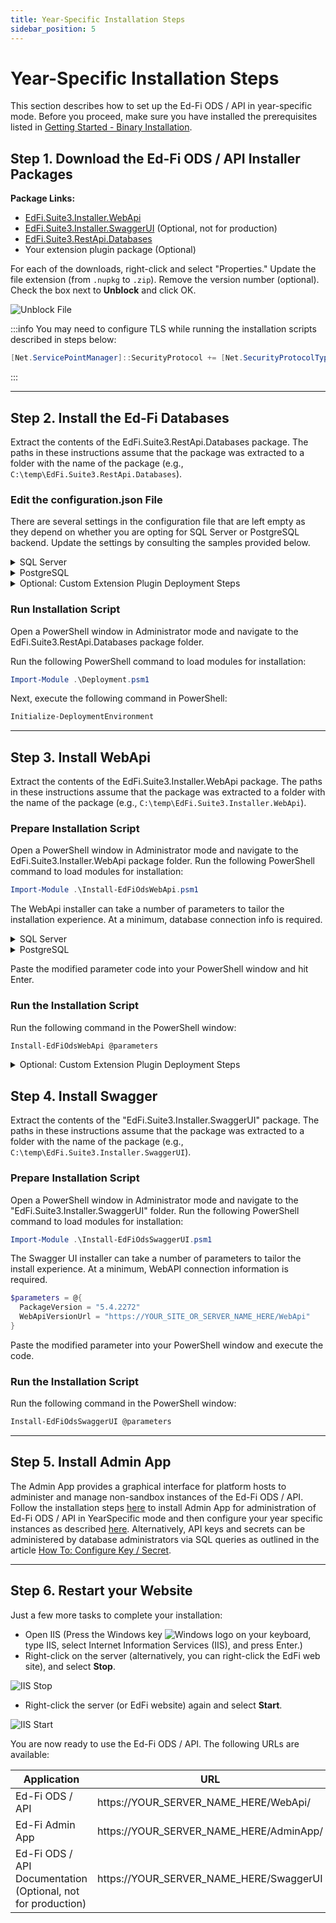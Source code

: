 ```yaml
---
title: Year-Specific Installation Steps
sidebar_position: 5
---
```


# Year-Specific Installation Steps

This section describes how to set up the Ed-Fi ODS / API in year-specific mode. Before you proceed, make sure you have installed the prerequisites listed in [Getting Started - Binary Installation](https://edfi.atlassian.net/wiki/spaces/ODSAPIS3V54/pages/22774182/Getting+Started+-+Binary+Installation).

## Step 1. Download the Ed-Fi ODS / API Installer Packages

**Package Links:**

* [EdFi.Suite3.Installer.WebApi](https://dev.azure.com/ed-fi-alliance/Ed-Fi-Alliance-OSS/_artifacts/feed/EdFi@Release/NuGet/EdFi.Suite3.Installer.WebApi/versions/5.4.57)
* [EdFi.Suite3.Installer.SwaggerUI](https://dev.azure.com/ed-fi-alliance/Ed-Fi-Alliance-OSS/_artifacts/feed/EdFi@Release/NuGet/EdFi.Suite3.Installer.SwaggerUI/overview/5.4.57) (Optional, not for production)
* [EdFi.Suite3.RestApi.Databases](https://dev.azure.com/ed-fi-alliance/Ed-Fi-Alliance-OSS/_artifacts/feed/EdFi@Release/NuGet/EdFi.Suite3.RestApi.Databases/overview/5.4.2272)
* Your extension plugin package (Optional)

For each of the downloads, right-click and select "Properties." Update the file extension (from `.nupkg` to `.zip`). Remove the version number (optional). Check the box next to **Unblock** and click OK.

![Unblock File](https://edfi.atlassian.net/wiki/download/thumbnails/22774223/image2024-7-25_6-36-11.png?version=1&modificationDate=1721907374811&cacheVersion=1&api=v2&width=713&height=965)

:::info
You may need to configure TLS while running the installation scripts described in steps below:

```powershell
[Net.ServicePointManager]::SecurityProtocol += [Net.SecurityProtocolType]::Tls12
```
:::

---

## Step 2. Install the Ed-Fi Databases

Extract the contents of the EdFi.Suite3.RestApi.Databases package. The paths in these instructions assume that the package was extracted to a folder with the name of the package (e.g., `C:\temp\EdFi.Suite3.RestApi.Databases`).

### Edit the configuration.json File

There are several settings in the configuration file that are left empty as they depend on whether you are opting for SQL Server or PostgreSQL backend. Update the settings by consulting the samples provided below.

<details>
  <summary>SQL Server</summary>

  ```json
  "ConnectionStrings": {
    "EdFi_Ods": "server=(local);trusted_connection=True;database=EdFi_{0};Application Name=EdFi.Ods.WebApi",
    "EdFi_Security": "server=(local);trusted_connection=True;database=EdFi_Security;persist security info=True;Application Name=EdFi.Ods.WebApi",
    "EdFi_Admin": "server=(local);trusted_connection=True;database=EdFi_Admin;Application Name=EdFi.Ods.WebApi",
    "EdFi_Master": "server=(local);trusted_connection=True;database=master;Application Name=EdFi.Ods.WebApi"
  },
  "ApiSettings": {
    "Mode": "YearSpecific",
    "OdsTokens": [2021],
    "Engine": "SQLServer",
    "MinimalTemplateScript": "TPDMCoreMinimalTemplate",
    "PopulatedTemplateScript": "TPDMCorePopulatedTemplate"
  }
  ```
</details>

<details>
  <summary>PostgreSQL</summary>

  ```json
  "ConnectionStrings": {
    "EdFi_Ods": "host=localhost;port=5432;username=postgres;database=EdFi_{0};Application Name=EdFi.Ods.WebApi",
    "EdFi_Security": "host=localhost;port=5432;username=postgres;database=EdFi_Security;Application Name=EdFi.Ods.WebApi",
    "EdFi_Admin": "host=localhost;port=5432;username=postgres;database=EdFi_Admin;Application Name=EdFi.Ods.WebApi",
    "EdFi_Master": "host=localhost;port=5432;username=postgres;database=postgres;Application Name=EdFi.Ods.WebApi"
  },
  "ApiSettings": {
    "Mode": "YearSpecific",
    "OdsTokens": [2021],
    "Engine": "PostgreSQL",
    "MinimalTemplateScript": "TPDMCorePostgreSqlMinimalTemplate",
    "PopulatedTemplateScript": "TPDMCorePostgreSqlPopulatedTemplate"
  }
  ```
</details>

<details>
  <summary>Optional: Custom Extension Plugin Deployment Steps</summary>

**Copy your extension plugin to the database deployment package.** Place the extracted contents of your extension plugin package in the extracted EdFi.Suite3.RestApi.Databases package under `Ed-Fi-ODS-Implementation\Plugin` folder.

![Plugin Folder](https://edfi.atlassian.net/wiki/download/thumbnails/22774223/image2021-5-26_12-45-50.png?version=1&modificationDate=1641861344337&cacheVersion=1&api=v2&width=798&height=221)

**Enable your extension plugin in the deployment configuration.** Edit the Plugin section of the configuration file and update the Folder and Scripts values to the following:

```json
"Plugin": {
  "Folder": "../../Plugin",
  "Scripts": []
}
```

</details>

### Run Installation Script

Open a PowerShell window in Administrator mode and navigate to the EdFi.Suite3.RestApi.Databases package folder.

Run the following PowerShell command to load modules for installation:

```powershell
Import-Module .\Deployment.psm1
```

Next, execute the following command in PowerShell:

```powershell
Initialize-DeploymentEnvironment
```

---

## Step 3. Install WebApi

Extract the contents of the EdFi.Suite3.Installer.WebApi package. The paths in these instructions assume that the package was extracted to a folder with the name of the package (e.g., `C:\temp\EdFi.Suite3.Installer.WebApi`).

### Prepare Installation Script

Open a PowerShell window in Administrator mode and navigate to the EdFi.Suite3.Installer.WebApi package folder. Run the following PowerShell command to load modules for installation:

```powershell
Import-Module .\Install-EdFiOdsWebApi.psm1
```

The WebApi installer can take a number of parameters to tailor the installation experience. At a minimum, database connection info is required.

<details>
  <summary>SQL Server</summary>

  ```powershell
  $parameters = @{
    PackageVersion = "5.4.2285"
    DbConnectionInfo = @{
      Engine = "SqlServer"
      Server = "localhost"
      UseIntegratedSecurity = $true
    }
    InstallType = "YearSpecific"
  }
  ```
</details>

<details>
  <summary>PostgreSQL</summary>

  ```powershell
  $parameters = @{
    PackageVersion = "5.4.2285"
    DbConnectionInfo = @{
      Engine = "PostgreSQL"
      Server = "localhost"
      Username = "postgres"
    }
    InstallType = "YearSpecific"
  }
  ```
</details>



Paste the modified parameter code into your PowerShell window and hit Enter.

### Run the Installation Script

Run the following command in the PowerShell window:

```powershell
Install-EdFiOdsWebApi @parameters
```
<details>
  <summary>Optional: Custom Extension Plugin Deployment Steps</summary>

Copy your extension plugin to deployed WebAPI. Place the extracted contents of your extension plugin package in `C:\inetpub\Ed-Fi\WebApi\Plugin` folder.

Enable your extension plugin in `appsettings.json`. Open the `appsettings.json` file found in `C:\inetpub\Ed-Fi\WebApi` and update the Plugin section as follows:

```json
"Plugin": {
  "Folder": "./Plugin",
  "Scripts": []
}
```

![WebApi Plugin](https://edfi.atlassian.net/wiki/download/thumbnails/22774223/image2021-5-26_13-32-29.png?version=1&modificationDate=1641861344317&cacheVersion=1&api=v2&width=907&height=222)

</details>

## Step 4. Install Swagger

Extract the contents of the "EdFi.Suite3.Installer.SwaggerUI" package. The paths in these instructions assume that the package was extracted to a folder with the name of the package (e.g., `C:\temp\EdFi.Suite3.Installer.SwaggerUI`).

### Prepare Installation Script

Open a PowerShell window in Administrator mode and navigate to the "EdFi.Suite3.Installer.SwaggerUI" folder. Run the following PowerShell command to load modules for installation:

```powershell
Import-Module .\Install-EdFiOdsSwaggerUI.psm1
```

The Swagger UI installer can take a number of parameters to tailor the install experience. At a minimum, WebAPI connection information is required.

```powershell
$parameters = @{
  PackageVersion = "5.4.2272"
  WebApiVersionUrl = "https://YOUR_SITE_OR_SERVER_NAME_HERE/WebApi"
}
```

Paste the modified parameter into your PowerShell window and execute the code.

### Run the Installation Script

Run the following command in the PowerShell window:

```powershell
Install-EdFiOdsSwaggerUI @parameters
```

---

## Step 5. Install Admin App

The Admin App provides a graphical interface for platform hosts to administer and manage non-sandbox instances of the Ed-Fi ODS / API. Follow the installation steps [here](https://edfi.atlassian.net/wiki/display/ADMIN/Admin+App+for+Suite+3+v2.3) to install Admin App for administration of Ed-Fi ODS / API in YearSpecific mode and then configure your year specific instances as described [here](https://edfi.atlassian.net/wiki/spaces/ADMIN/pages/25239521/Multi-Instance+Connections). Alternatively, API keys and secrets can be administered by database administrators via SQL queries as outlined in the article [How To: Configure Key / Secret](https://edfi.atlassian.net/wiki/spaces/ODSAPIS3V54/pages/22774840/How+To+Configure+Key+Secret).

---

## Step 6. Restart your Website

Just a few more tasks to complete your installation:

* Open IIS (Press the Windows key ![Windows logo](https://lh5.googleusercontent.com/o2iqf0j70YV3B-1NQxBFj1Ne-JeToRq5PiZeMtvF05l3jpyp4kseJn-zEs3BULgpAS_TFr8Qyacu5JZkiyXNllygq2EGhPII-PcxYyxkwCUqC4fPhMJ0QbovAD16R7T2StuDemW_) on your keyboard, type IIS, select Internet Information Services (IIS), and press Enter.)
* Right-click on the server (alternatively, you can right-click the EdFi web site), and select **Stop**.

![IIS Stop](https://edfi.atlassian.net/wiki/download/attachments/22774223/image2021-2-12_17-5-39.png?version=1&modificationDate=1641861344367&cacheVersion=1&api=v2)

* Right-click the server (or EdFi website) again and select **Start**.

![IIS Start](https://edfi.atlassian.net/wiki/download/thumbnails/22774223/image2021-2-12_17-7-5.png?version=1&modificationDate=1641861344357&cacheVersion=1&api=v2&width=466&height=555)

You are now ready to use the Ed-Fi ODS / API. The following URLs are available:

| Application | URL |
|-------------|-----|
| Ed-Fi ODS / API | https://YOUR_SERVER_NAME_HERE/WebApi/ |
| Ed-Fi Admin App | https://YOUR_SERVER_NAME_HERE/AdminApp/ |
| Ed-Fi ODS / API Documentation (Optional, not for production) | https://YOUR_SERVER_NAME_HERE/SwaggerUI |

